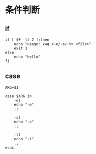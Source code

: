 # 条件判断

## if

```shell
if [ $# -lt 2 ];then
    echo "usage: zwg <-e/-s/-t> <file>"
    exit 1
else
	echo "hello"
fi
```

## case

```shell
ARG=$1

case $ARG in
    -e)
    echo "-e"
    ;;

    -s)
    echo "-s"
    ;;

    -t)
    echo "-t"
    ;;
esac
```
